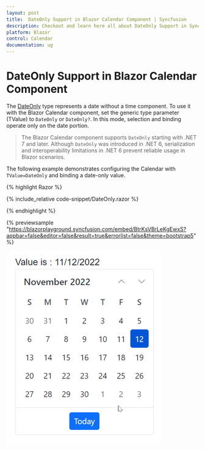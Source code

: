 ```yaml
---
layout: post
title:  DateOnly Support in Blazor Calendar Component | Syncfusion
description: Checkout and learn here all about DateOnly Support in Syncfusion Blazor Calendar component and much more.
platform: Blazor
control: Calendar
documentation: ug
---
```


# DateOnly Support in Blazor Calendar Component

The [DateOnly](https://learn.microsoft.com/en-us/dotnet/api/system.dateonly?view=net-7.0) type represents a date without a time component. To use it with the Blazor Calendar component, set the generic type parameter (TValue) to `DateOnly` or `DateOnly?`. In this mode, selection and binding operate only on the date portion.

> The Blazor Calendar component supports `DateOnly` starting with .NET 7 and later. Although `DateOnly` was introduced in .NET 6, serialization and interoperability limitations in .NET 6 prevent reliable usage in Blazor scenarios.

The following example demonstrates configuring the Calendar with `TValue=DateOnly` and binding a date-only value.

{% highlight Razor %}

{% include_relative code-snippet/DateOnly.razor %}

{% endhighlight %}

{% previewsample "https://blazorplayground.syncfusion.com/embed/BtrKsVBrLeKgEwxS?appbar=false&editor=false&result=true&errorlist=false&theme=bootstrap5" %}

![Blazor Calendar using the DateOnly value type](./images/CalendarDateOnly.gif)